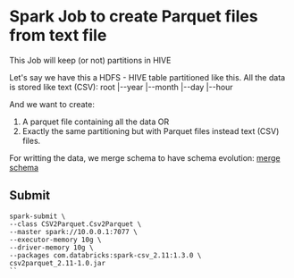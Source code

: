 # Spark Job to create Parquet files from text file

This Job will keep (or not) partitions in HIVE 

Let's say we have this a HDFS - HIVE table partitioned like this. All the data is stored like text (CSV):
  root
   |--year
   |--month
   |--day
   |--hour
 
 And we want to create:
 1. A parquet file containing all the data OR 
 2. Exactly the same partitioning but with Parquet files instead text (CSV) files.
 
For writting the data, we merge schema to have schema evolution:
[merge schema](http://spark.apache.org/docs/latest/sql-programming-guide.html#schema-merging)


## Submit

```
spark-submit \
--class CSV2Parquet.Csv2Parquet \  
--master spark://10.0.0.1:7077 \
--executor-memory 10g \
--driver-memory 10g \
--packages com.databricks:spark-csv_2.11:1.3.0 \
csv2parquet_2.11-1.0.jar
``